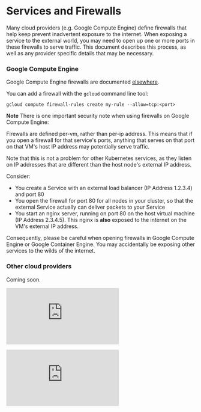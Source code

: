 # Services and Firewalls

Many cloud providers (e.g. Google Compute Engine) define firewalls that help keep prevent inadvertent
exposure to the internet.  When exposing a service to the external world, you may need to open up
one or more ports in these firewalls to serve traffic.  This document describes this process, as
well as any provider specific details that may be necessary.


### Google Compute Engine
Google Compute Engine firewalls are documented [elsewhere](https://cloud.google.com/compute/docs/networking#firewalls_1).

You can add a firewall with the ```gcloud``` command line tool:

```
gcloud compute firewall-rules create my-rule --allow=tcp:<port>
```

**Note**
There is one important security note when using firewalls on Google Compute Engine:

Firewalls are defined per-vm, rather than per-ip address.  This means that if you open a firewall for that service's ports,
anything that serves on that port on that VM's host IP address may potentially serve traffic.

Note that this is not a problem for other Kubernetes services, as they listen on IP addresses that are different than the
host node's external IP address.

Consider:
   * You create a Service with an external load balancer (IP Address 1.2.3.4) and port 80
   * You open the firewall for port 80 for all nodes in your cluster, so that the external Service actually can deliver packets to your Service
   * You start an nginx server, running on port 80 on the host virtual machine (IP Address 2.3.4.5).  This nginx is **also** exposed to the internet on the VM's external IP address.

Consequently, please be careful when opening firewalls in Google Compute Engine or Google Container Engine.  You may accidentally be exposing other services to the wilds of the internet.

### Other cloud providers
Coming soon.

[![Analytics](https://kubernetes-site.appspot.com/UA-36037335-10/GitHub/docs/services-firewalls.md?pixel)]()


[![Analytics](https://kubernetes-site.appspot.com/UA-36037335-10/GitHub/release-0.19.0/docs/services-firewalls.md?pixel)]()
